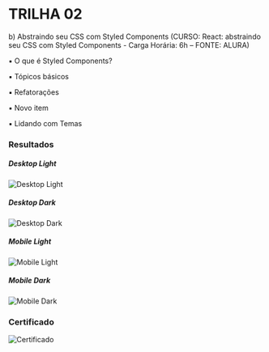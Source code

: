 # TRILHA 02

b) Abstraindo seu CSS com Styled Components (CURSO: React: abstraindo seu CSS com Styled Components - Carga Horária: 6h – FONTE: ALURA)

▪ O que é Styled Components?

▪ Tópicos básicos

▪ Refatorações

▪ Novo item

▪ Lidando com Temas

### Resultados

##### Desktop Light

![Desktop Light](/src/assets/desktop-light.png)

##### Desktop Dark

![Desktop Dark](/src/assets/desktop-dark.png)

##### Mobile Light

![Mobile Light](/src/assets/mobile-light.png)

##### Mobile Dark

![Mobile Dark](/src/assets/mobile-dark.png)

### Certificado

![Certificado](/src/assets/certificate.png)
